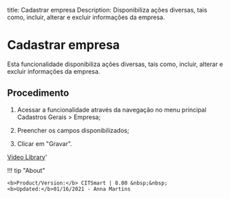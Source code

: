 title: Cadastrar empresa
Description: Disponibiliza ações diversas, tais como, incluir, alterar e excluir informações da empresa.
# Cadastrar empresa

Esta funcionalidade disponibiliza ações diversas, tais como, incluir, alterar e
excluir informações da empresa.

Procedimento
----------------

1.  Acessar a funcionalidade através da navegação no menu principal Cadastros
    Gerais \> Empresa;

2.  Preencher os campos disponibilizados;

3.  Clicar em "Gravar".



<i class='fa fa-youtube-play  fa-2x' style='color:#97ce17;vertical-align: middle;'> </i> [Video Library](https://www.youtube.com/playlist?list=PLB5qK2uzf2RPUBXWp7r7A0YUQY07qkSrO)'

!!! tip "About"

    <b>Product/Version:</b> CITSmart | 8.00 &nbsp;&nbsp;
    <b>Updated:</b>01/16/2021 - Anna Martins

